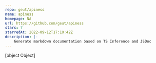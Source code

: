 ```yaml
---
repo: geut/apiness
name: apiness
homepage: NA
url: https://github.com/geut/apiness
stars: 7
starredAt: 2022-09-12T17:10:42Z
description: |-
    Generate markdown documentation based on TS Inference and JSDoc
---
```


[object Object]
